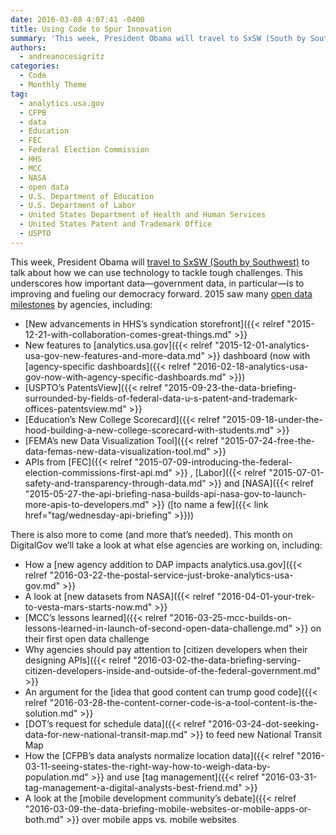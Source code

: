 ```yaml
---
date: 2016-03-08 4:07:41 -0400
title: Using Code to Spur Innovation
summary: 'This week, President Obama will travel to SxSW (South by Southwest) to talk about how we can use technology to tackle tough challenges. This underscores how important data&mdash;government data, in particular&mdash;is to improving and fueling our democracy forward. 2015 saw many open data milestones by agencies, including: New advancements in HHS&rsquo;s syndication storefront New features'
authors:
  - andreanocesigritz
categories:
  - Code
  - Monthly Theme
tag:
  - analytics.usa.gov
  - CFPB
  - data
  - Education
  - FEC
  - Federal Election Commission
  - HHS
  - MCC
  - NASA
  - open data
  - U.S. Department of Education
  - U.S. Department of Labor
  - United States Department of Health and Human Services
  - United States Patent and Trademark Office
  - USPTO
---
```


This week, President Obama will [travel to SxSW (South by Southwest)](https://www.whitehouse.gov/blog/2016/03/05/weekly-address-sxsw) to talk about how we can use technology to tackle tough challenges. This underscores how important data—government data, in particular—is to improving and fueling our democracy forward. 2015 saw many [open data milestones](https://www.whitehouse.gov/blog/2016/02/05/open-data-empowering-americans-make-data-driven-decisions) by agencies, including:

  * [New advancements in HHS’s syndication storefront]({{< relref "2015-12-21-with-collaboration-comes-great-things.md" >}}
  * New features to [analytics.usa.gov]({{< relref "2015-12-01-analytics-usa-gov-new-features-and-more-data.md" >}} dashboard (now with [agency-specific dashboards]({{< relref "2016-02-18-analytics-usa-gov-now-with-agency-specific-dashboards.md" >}})
  * [USPTO’s PatentsView]({{< relref "2015-09-23-the-data-briefing-surrounded-by-fields-of-federal-data-u-s-patent-and-trademark-offices-patentsview.md" >}}
  * [Education’s New College Scorecard]({{< relref "2015-09-18-under-the-hood-building-a-new-college-scorecard-with-students.md" >}}
  * [FEMA’s new Data Visualization Tool]({{< relref "2015-07-24-free-the-data-femas-new-data-visualization-tool.md" >}}
  * APIs from [FEC]({{< relref "2015-07-09-introducing-the-federal-election-commissions-first-api.md" >}} , [Labor]({{< relref "2015-07-01-safety-and-transparency-through-data.md" >}} and [NASA]({{< relref "2015-05-27-the-api-briefing-nasa-builds-api-nasa-gov-to-launch-more-apis-to-developers.md" >}} ([to name a few]({{< link href="tag/wednesday-api-briefing" >}}))

There is also more to come (and more that’s needed). This month on DigitalGov we’ll take a look at what else agencies are working on, including:

  * How a [new agency addition to DAP impacts analytics.usa.gov]({{< relref "2016-03-22-the-postal-service-just-broke-analytics-usa-gov.md" >}}
  * A look at [new datasets from NASA]({{< relref "2016-04-01-your-trek-to-vesta-mars-starts-now.md" >}}
  * [MCC’s lessons learned]({{< relref "2016-03-25-mcc-builds-on-lessons-learned-in-launch-of-second-open-data-challenge.md" >}} on their first open data challenge
  * Why agencies should pay attention to [citizen developers when their designing APIs]({{< relref "2016-03-02-the-data-briefing-serving-citizen-developers-inside-and-outside-of-the-federal-government.md" >}}
  * An argument for the [idea that good content can trump good code]({{< relref "2016-03-28-the-content-corner-code-is-a-tool-content-is-the-solution.md" >}}
  * [DOT&#8217;s request for schedule data]({{< relref "2016-03-24-dot-seeking-data-for-new-national-transit-map.md" >}} to feed new National Transit Map
  * How the [CFPB’s data analysts normalize location data]({{< relref "2016-03-11-seeing-states-the-right-way-how-to-weigh-data-by-population.md" >}} and use [tag management]({{< relref "2016-03-31-tag-management-a-digital-analysts-best-friend.md" >}}
  * A look at the [mobile development community&#8217;s debate]({{< relref "2016-03-09-the-data-briefing-mobile-websites-or-mobile-apps-or-both.md" >}} over mobile apps vs. mobile websites